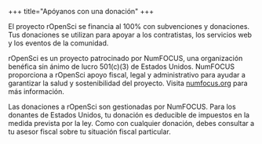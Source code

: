 \+++
title="Apóyanos con una donación"
\+++

El proyecto rOpenSci se financia al 100% con subvenciones y donaciones.
Tus donaciones se utilizan para apoyar a los contratistas, los servicios web y los eventos de la comunidad.

rOpenSci es un proyecto patrocinado por NumFOCUS, una organización benéfica sin ánimo de lucro 501(c)(3) de Estados Unidos. NumFOCUS proporciona a rOpenSci apoyo fiscal, legal y administrativo para ayudar a garantizar la salud y sostenibilidad del proyecto. Visita [numfocus.org](https://numfocus.org) para más información.

Las donaciones a rOpenSci son gestionadas por NumFOCUS. Para los donantes de Estados Unidos, tu donación es deducible de impuestos en la medida prevista por la ley. Como con cualquier donación, debes consultar a tu asesor fiscal sobre tu situación fiscal particular.


